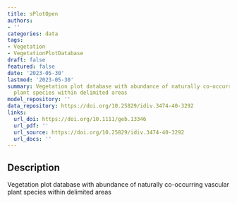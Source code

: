 ```yaml
---
title: sPlotOpen
authors:
- ''
categories: data
tags:
- Vegetation
- VegetationPlotDatabase
draft: false
featured: false
date: '2023-05-30'
lastmod: '2023-05-30'
summary: Vegetation plot database with abundance of naturally co-occurring vascular
  plant species within delimited areas
model_repository: ''
data_repository: https://doi.org/10.25829/idiv.3474-40-3292
links:
  url_doi: https://doi.org/10.1111/geb.13346
  url_pdf: ''
  url_source: https://doi.org/10.25829/idiv.3474-40-3292
  url_docs: ''
---
```


## Description

Vegetation plot database with abundance of naturally co-occurring vascular plant species within delimited areas

